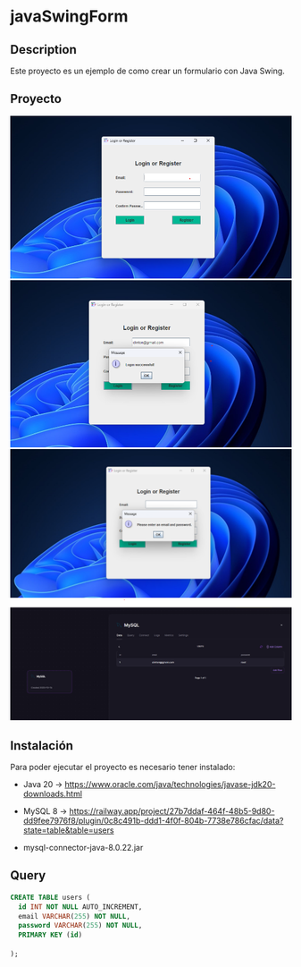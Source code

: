 # javaSwingForm

## Description
Este proyecto es un ejemplo de como crear un formulario con Java Swing.

## Proyecto
 ![Vista](/src/img/1_login.png)
 ![Succes](/src/img/2_loginsucces.png)
 ![Error](/src/img/3_error.png)
 ![Mysql](/src/img/5_db.png)

## Instalación
Para poder ejecutar el proyecto es necesario tener instalado:
* Java 20 -> https://www.oracle.com/java/technologies/javase-jdk20-downloads.html
* MySQL 8 -> https://railway.app/project/27b7ddaf-464f-48b5-9d80-dd9fee7976f8/plugin/0c8c491b-ddd1-4f0f-804b-7738e786cfac/data?state=table&table=users
    
* mysql-connector-java-8.0.22.jar

## Query
```sql
CREATE TABLE users (
  id INT NOT NULL AUTO_INCREMENT,
  email VARCHAR(255) NOT NULL,
  password VARCHAR(255) NOT NULL,
  PRIMARY KEY (id)

);
```





